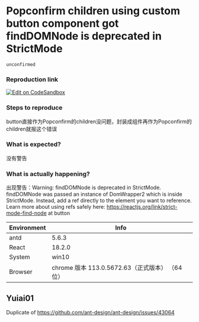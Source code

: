 # Popconfirm children using custom button component got findDOMNode is deprecated in StrictMode

`unconfirmed`

### Reproduction link

[![Edit on CodeSandbox](https://codesandbox.io/static/img/play-codesandbox.svg)](https://codesandbox.io/s/an-niu-lei-xing-antd-5-6-3-forked-tnqtg7?file=/demo.tsx)

### Steps to reproduce

button直接作为Popconfirm的children没问题，封装成组件再作为Popconfirm的children就报这个错误

### What is expected?

没有警告

### What is actually happening?

出现警告：Warning: findDOMNode is deprecated in StrictMode. findDOMNode was passed an instance of DomWrapper2 which is inside StrictMode. Instead, add a ref directly to the element you want to reference. Learn more about using refs safely here: https://reactjs.org/link/strict-mode-find-node
at button

| Environment | Info                                            |
| ----------- | ----------------------------------------------- |
| antd        | 5.6.3                                           |
| React       | 18.2.0                                          |
| System      | win10                                           |
| Browser     | chrome 版本 113.0.5672.63（正式版本） （64 位） |

<!-- generated by ant-design-issue-helper. DO NOT REMOVE -->

## Yuiai01

Duplicate of https://github.com/ant-design/ant-design/issues/43064
